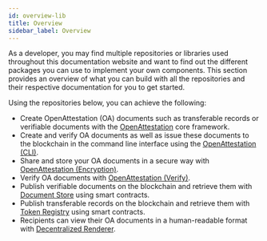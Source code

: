 ```yaml
---
id: overview-lib
title: Overview
sidebar_label: Overview
---
```


As a developer, you may find multiple repositories or libraries used throughout this documentation website and want to find out the different packages you can use to implement your own components. This section provides an overview of what you can build with all the repositories and their respective documentation for you to get started.

Using the repositories below, you can achieve the following:

-  Create OpenAttestation (OA) documents such as transferable records or verifiable documents with the [OpenAttestation](/docs/developer-section/libraries/remote-files/open-attestation) core framework.
-  Create and verify OA documents as well as issue these documents to the blockchain in the command line interface using the [OpenAttestation (CLI)](/docs/developer-section/libraries/remote-files/open-attestation-cli).
- Share and store your OA documents in a secure way with [OpenAttestation (Encryption)](/docs/developer-section/libraries/remote-files/open-attestation-encryption).
- Verify OA documents with [OpenAttestation (Verify)](/docs/developer-section/libraries/remote-files/open-attestation-verify).
-  Publish verifiable documents on the blockchain and retrieve them with [Document Store](/docs/developer-section/libraries/remote-files/document-store) using smart contracts. 
- Publish transferable records on the blockchain and retrieve them with [Token Registry](/docs/developer-section/libraries/remote-files/token-registry) using smart contracts.
- Recipients can view their OA documents in a human-readable format with [Decentralized Renderer](/docs/developer-section/libraries/remote-files/decentralized-renderer/decentralized-renderer-react-components).
